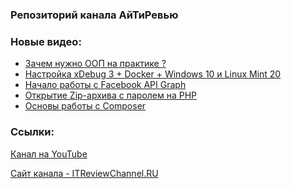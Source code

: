 ### Репозиторий канала АйТиРевью

### Новые видео:
<!-- YOUTUBE:START -->
- [Зачем нужно ООП на практике ?](https://www.youtube.com/watch?v=CPR2kyC53Cc)
- [Настройка xDebug 3 + Docker + Windows 10 и Linux Mint 20](https://www.youtube.com/watch?v=XszBIW4sPHk)
- [Начало работы с Facebook API Graph](https://www.youtube.com/watch?v=qmSGxpLcfoo)
- [Открытие Zip-архива с паролем на PHP](https://www.youtube.com/watch?v=4W5XFH-hBlI)
- [Основы работы с Composer](https://www.youtube.com/watch?v=Yc3zcXfys2w)
<!-- YOUTUBE:END -->

### Ссылки:
[Канал на YouTube](https://www.youtube.com/channel/UCVuN6oJcUJnk2AwAe23jKhQ)

[Сайт канала - ITReviewChannel.RU](https://itreviewchannel.ru/)
